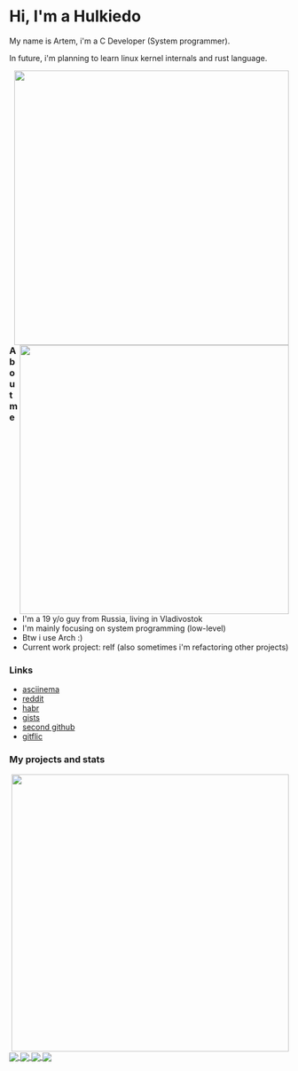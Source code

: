 # Hi, I'm a Hulkiedo
My name is Artem, i'm a C Developer (System programmer).

In future, i'm planning to learn linux kernel internals and rust language.

<p>
  <table="right">
  <tr>
      <td>
      <img width="495px" align="right" src="https://github-readme-stats.vercel.app/api/top-langs/?username=hulkiedo17&hide=html&layout=compact&hide_border=true&border_radius=0&theme=dark&icon_color=5194f0&bg_color=0d1117" />
      <img width="485px" align="right" src="https://github-readme-stats.vercel.app/api?username=hulkiedo17&hide_border=true&border_radius=0&count_private=false&layout=compact&hide_title=false&show_icons=true&theme=dark&icon_color=5194f0&bg_color=0d1117" />
      </td>
  </tr>
</p>

### About me
- I'm a 19 y/o guy from Russia, living in Vladivostok
- I'm mainly focusing on system programming (low-level)
- Btw i use Arch :)
- Current work project: relf (also sometimes i'm refactoring other projects)

### Links

- [asciinema](https://asciinema.org/~Hulkiedo)
- [reddit](https://www.reddit.com/user/Zmishenko)
- [habr](https://habr.com/ru/users/artem_mironov/)
- [gists](https://gist.github.com/hulkiedo17)
- [second github](https://github.com/hulkiedo19)
- [gitflic](https://gitflic.ru/user/molenay)

### My projects and stats

<p>
  <table="right">
  <tr>
    <td>
      <img width="500px" align="right" src="https://github-readme-stats.vercel.app/api/wakatime?username=Hulkiedo&theme=github_dark" />
    </td>
  </tr>
  <table="left">
  <tr>
    <td>
      <a href="https://github.com/hulkiedo17/led">
        <img align="center" src="https://github-readme-stats.vercel.app/api/pin/?username=hulkiedo17&repo=led&theme=github_dark" />
      </a>
      <a href="https://github.com/hulkiedo17/libconf">
        <img align="center" src="https://github-readme-stats.vercel.app/api/pin/?username=hulkiedo17&repo=libconf&theme=github_dark" />
      </a>
      <a href="https://github.com/hulkiedo17/counter">
        <img align="center" src="https://github-readme-stats.vercel.app/api/pin/?username=hulkiedo17&repo=counter&theme=github_dark" />
      </a>
      <a href="https://github.com/hulkiedo17/relf">
        <img align="center" src="https://github-readme-stats.vercel.app/api/pin/?username=hulkiedo17&repo=relf&theme=github_dark" />
      </a>
      <!--
      <a href="https://github.com/hulkiedo17/logc">
        <img align="center" src="https://github-readme-stats.vercel.app/api/pin/?username=hulkiedo17&repo=logc&theme=github_dark" />
      </a>
      <a href="https://github.com/hulkiedo17/editor">
        <img align="center" src="https://github-readme-stats.vercel.app/api/pin/?username=hulkiedo17&repo=editor&theme=github_dark" />
      </a>
      -->
    </td>
  </tr>
</p>
